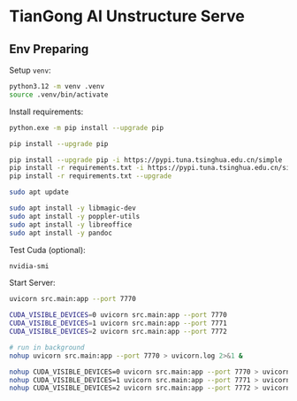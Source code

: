 
# TianGong AI Unstructure Serve

## Env Preparing

Setup `venv`:

```bash
python3.12 -m venv .venv
source .venv/bin/activate
```

Install requirements:

```bash
python.exe -m pip install --upgrade pip

pip install --upgrade pip

pip install --upgrade pip -i https://pypi.tuna.tsinghua.edu.cn/simple
pip install -r requirements.txt -i https://pypi.tuna.tsinghua.edu.cn/simple
pip install -r requirements.txt --upgrade
```

```bash
sudo apt update

sudo apt install -y libmagic-dev
sudo apt install -y poppler-utils
sudo apt install -y libreoffice
sudo apt install -y pandoc
```

Test Cuda (optional):

```bash
nvidia-smi
```

Start Server:

```bash
uvicorn src.main:app --port 7770

CUDA_VISIBLE_DEVICES=0 uvicorn src.main:app --port 7770
CUDA_VISIBLE_DEVICES=1 uvicorn src.main:app --port 7771
CUDA_VISIBLE_DEVICES=2 uvicorn src.main:app --port 7772

# run in background
nohup uvicorn src.main:app --port 7770 > uvicorn.log 2>&1 &

nohup CUDA_VISIBLE_DEVICES=0 uvicorn src.main:app --port 7770 > uvicorn.log 2>&1 &
nohup CUDA_VISIBLE_DEVICES=1 uvicorn src.main:app --port 7771 > uvicorn.log 2>&1 &
nohup CUDA_VISIBLE_DEVICES=2 uvicorn src.main:app --port 7772 > uvicorn.log 2>&1 &

```
